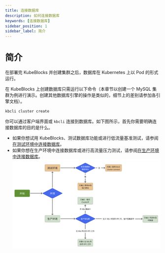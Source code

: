 ```yaml
---
title: 连接数据库
description: 如何连接数据库
keywords: [连接数据库]
sidebar_position: 1
sidebar_label: 简介
---
```


# 简介

在部署完 KubeBlocks 并创建集群之后，数据库在 Kubernetes 上以 Pod 的形式运行。

在 KubeBlocks 上创建数据库只需运行以下命令（本章节以创建一个 MySQL 集群为例进行演示。创建其他数据库引擎的操作是类似的，细节上的差别请参加各引擎文档）。
    
  ```bash
  kbcli cluster create 
  ```

你可以通过客户端界面或 `kbcli` 连接到数据库。如下图所示，首先你需要明确连接数据库的目的是什么。
- 如果你想试用 KubeBlocks、测试数据库功能或进行低流量基准测试，请参阅[在测试环境中连接数据库](./connect-to-database-in-testing-environment.md)。
- 如果你想在生产环境中连接数据库或进行高流量压力测试，请参阅[在生产环境中连接数据库](./connect-to-database-in-production-environment.md)。
![overview](./../../img/create-and-connect-databases-overview.jpg)